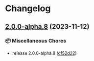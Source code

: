 # Changelog

## [2.0.0-alpha.8](https://github.com/kubb-project/kubb/compare/kubb-v2.0.0-alpha.7...swagger-client-v2.0.0-alpha.8) (2023-11-12)


### 📦 Miscellaneous Chores

* release 2.0.0-alpha.8 ([cf52d22](https://github.com/kubb-project/kubb/commit/cf52d224c1c675919d5fa18fa075f15a873ec53e))
